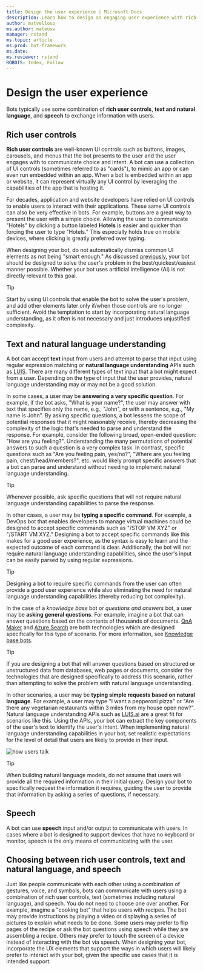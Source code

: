 ```yaml
---
title: Design the user experience | Microsoft Docs
description: Learn how to design an engaging user experience with rich user controls, natural language understanding, and speech capability.
author: matvelloso
ms.author: mateusv
manager: rstand
ms.topic: article
ms.prod: bot-framework
ms.date:
ms.reviewer: rstand
ROBOTS: Index, Follow
---
```

# Design the user experience

Bots typically use some combination of **rich user controls**, **text and natural language**, and **speech** 
to exchange information with users.

## Rich user controls 

**Rich user controls** are well-known UI controls such as buttons, images, carousels, and menus that the bot presents to the user and the user engages with to communicate choice and intent. 
A bot can use a collection of UI controls (sometimes referred to as "cards"), to mimic an app or can even run embedded within an app. 
When a bot is embedded within an app or website, it can represent virtually any UI control by leveraging the capabilities of the app that is hosting it. 

For decades, application and website developers have relied on UI controls to enable users to interact with their applications. 
These same UI controls can also be very effective in bots. For example, buttons are a great way to present the user with a simple choice. 
Allowing the user to communicate "Hotels" by clicking a button labeled **Hotels** is easier and quicker than forcing the user to type "Hotels." 
This especially holds true on mobile devices, where clicking is greatly preferred over typing. 

When designing your bot, do not automatically dismiss common UI elements as not being "smart enough." 
As discussed [previously](~/bot-design-principles.md), your bot should be designed 
to solve the user's problem in the best/quickest/easiest manner possible. 
Whether your bot uses artificial intelligence (AI) is not directly relevant to this goal. 

> [!TIP]
> Start by using UI controls that enable the bot to solve the user's problem, 
> and add other elements later only if/when those controls are no longer sufficient. 
> Avoid the temptation to start by incorporating natural language understanding, 
> as it often is not necessary and just introduces unjustified complexity. 

## Text and natural language understanding

A bot can accept **text** input from users and attempt to parse that input 
using regular expression matching or 
**natural language understanding** APIs such as <a href="https://www.luis.ai" target="_blank">LUIS</a>. 
There are many different types of text input that a bot might expect from a user. 
Depending on the type of input that the user provides, natural language understanding may or may not be a good solution. 

In some cases, a user may be **answering a very specific question**. 
For example, if the bot asks, "What is your name?", the user may answer with text that specifies 
only the name, e.g., "John", or with a sentence, e.g., "My name is John". 
By asking specific questions, a bot lessens the scope of potential responses that it might reasonably receive, 
thereby decreasing the complexity of the logic that's needed to parse and understand the response. 
For example, consider the following broad, open-ended question: "How are you feeling?". 
Understanding the many permutations of potential answers to such a question is a very complex task. 
In contrast, specific questions such as "Are you feeling pain, yes/no?", 
"Where are you feeling pain, chest/head/members?", etc. would likely prompt specific answers that a bot 
can parse and understand without needing to implement natural language understanding. 

> [!TIP]
> Whenever possible, ask specific questions that will not require natural language understanding capabilities to parse the response. 

  
In other cases, a user may be **typing a specific command**. 
For example, a DevOps bot that enables developers to manage virtual machines could be designed to accept 
specific commands such as "/STOP VM XYZ" or "/START VM XYZ." 
Designing a bot to accept specific commands like this makes for a good user experience, as the syntax is easy 
to learn and the expected outcome of each command is clear. 
Additionally, the bot will not require natural language understanding capabilities, since the user's input can be easily parsed by using regular expressions. 

> [!TIP]
> Designing a bot to require specific commands from the user can often provide a good user experience while 
> also eliminating the need for natural language understanding capabilities (thereby reducing bot complexity).

  
In the case of a *knowledge base* bot or *questions and answers* bot, a user may be **asking general questions**. 
For example, imagine a bot that can answer questions based on the contents of thousands of documents. 
<a href="https://qnamaker.ai" target="_blank">QnA Maker</a> and 
<a href="https://azure.microsoft.com/en-us/services/search/" target="_blank">Azure Search</a> are 
both technologies which are designed specifically for this type of scenario. 
For more information, see [Knowledge base bots](bot-design-pattern-knowledge-base.md).

> [!TIP]
> If you are designing a bot that will answer questions based on structured or unstructured data from 
> databases, web pages or documents, consider the technologies that are designed specifically to address this 
> scenario, rather than attempting to solve the problem with natural language understanding.

  
In other scenarios, a user may be **typing simple requests based on natural language**. 
For example, a user may type "I want a pepperoni pizza" or 
"Are there any vegetarian restaurants within 3 miles from my house open now?".
Natural language understanding APIs such as [LUIS.ai](https://www.luis.ai) are a great fit for scenarios like this. 
Using the APIs, your bot can extract the key components of the user's text to identify the user's intent. 
When implementing natural language understanding capabilities in your bot, 
set realistic expectations for the level of detail that users are likely to provide in their input. 

![how users talk](~/media/designing-bots/core/buy-house.png)

> [!TIP]
> When building natural language models, do not assume that users will provide all the required information in their initial query. 
> Design your bot to specifically request the information it requires, guiding the user to provide that information 
> by asking a series of questions, if necessary. 

  
## Speech

A bot can use **speech** input and/or output to communicate with users. 
In cases where a bot is designed to support devices that have no keyboard or monitor, speech is the only means of communicating with the user. 

## Choosing between rich user controls, text and natural language, and speech

Just like people communicate with each other using a combination of gestures, voice, and symbols, 
bots can communicate with users using a combination of rich user controls, text (sometimes including natural language), and speech. 
You do not need to choose one over another. 
For example, imagine a "cooking bot" that helps users with recipes. 
The bot may provide instructions by playing a video or displaying a series of pictures to explain what needs to be done. 
Some users may prefer to flip pages of the recipe or ask the bot questions using speech while they are assembling a recipe. Others may prefer to touch the screen of a device instead of interacting with the bot via speech. 
When designing your bot, incorporate the UX elements that support the ways in which users will likely prefer 
to interact with your bot, given the specific use cases that it is intended support. 


